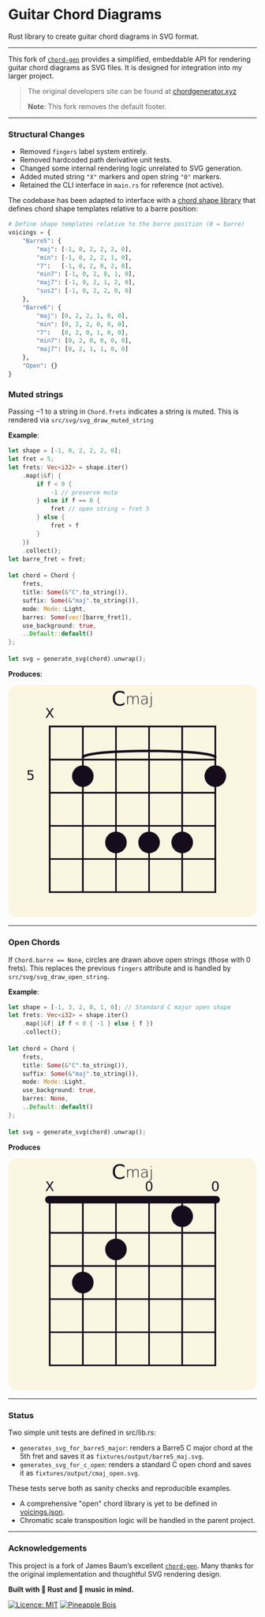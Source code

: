 # Guitar Chord Diagrams

Rust library to create guitar chord diagrams in SVG format.

----

This fork of [`chord-gen`](https://github.com/whostolemyhat/chord-gen/tree/main) provides a simplified, embeddable API for rendering guitar chord diagrams as SVG files. It is designed for integration into my larger project.

> The original developers site can be found at [chordgenerator.xyz](https://chordgenerator.xyz)
> 
> **Note**: This fork removes the default footer.


----

### Structural Changes

- Removed `fingers` label system entirely.
- Removed hardcoded path derivative unit tests.
- Changed some internal rendering logic unrelated to SVG generation.
- Added muted string `"X"` markers and open string `"0"` markers.
- Retained the CLI interface in `main.rs` for reference (not active).

The codebase has been adapted to interface with a [chord shape library](assets/voicings.json) that defines chord shape templates relative to a barre position:

```python
# Define shape templates relative to the barre position (0 = barre)
voicings = {
    "Barre5": {
        "maj": [-1, 0, 2, 2, 2, 0],
        "min": [-1, 0, 2, 2, 1, 0],
        "7":   [-1, 0, 2, 0, 2, 0],
        "min7": [-1, 0, 2, 0, 1, 0],
        "maj7": [-1, 0, 2, 1, 2, 0],
        "sus2": [-1, 0, 2, 2, 0, 0]
    },
    "Barre6": {
        "maj": [0, 2, 2, 1, 0, 0],
        "min": [0, 2, 2, 0, 0, 0],
        "7":   [0, 2, 0, 1, 0, 0],
        "min7": [0, 2, 0, 0, 0, 0],
        "maj7": [0, 2, 1, 1, 0, 0]
    },
    "Open": {}
}
```

### Muted strings

Passing $-1$ to a string in `Chord.frets` indicates a string is muted. This is rendered via `src/svg/svg_draw_muted_string`

**Example**:

```rust
let shape = [-1, 0, 2, 2, 2, 0];
let fret = 5;
let frets: Vec<i32> = shape.iter()
    .map(|&f| {
        if f < 0 {
            -1 // preserve mute
        } else if f == 0 {
            fret // open string → fret 5
        } else {
            fret + f
        }
    })
    .collect();
let barre_fret = fret;

let chord = Chord {
    frets,
    title: Some(&"C".to_string()),
    suffix: Some(&"maj".to_string()),
    mode: Mode::Light,
    barres: Some(vec![barre_fret]),
    use_background: true,
    ..Default::default()
};

let svg = generate_svg(chord).unwrap();
```

**Produces**:

![img](assets/barre5_maj.svg)

----

### Open Chords 

If `Chord.barre == None`, circles are drawn above open strings (those with 0 frets). This replaces the previous `fingers` attribute and is handled by `src/svg/svg_draw_open_string`.

**Example**:

```rust
let shape = [-1, 3, 2, 0, 1, 0]; // Standard C major open shape
let frets: Vec<i32> = shape.iter()
    .map(|&f| if f < 0 { -1 } else { f })
    .collect();

let chord = Chord {
    frets,
    title: Some(&"C".to_string()),
    suffix: Some(&"maj".to_string()),
    mode: Mode::Light,
    use_background: true,
    barres: None,
    ..Default::default()
};

let svg = generate_svg(chord).unwrap();
```

**Produces**

![img](assets/cmaj_open.svg)

----

### Status

Two simple unit tests are defined in src/lib.rs:
- `generates_svg_for_barre5_major`: renders a Barre5 C major chord at the 5th fret and saves it as `fixtures/output/barre5_maj.svg`.
- `generates_svg_for_c_open`: renders a standard C open chord and saves it as `fixtures/output/cmaj_open.svg`.

These tests serve both as sanity checks and reproducible examples.

- A comprehensive "open" chord library is yet to be defined in [voicings.json](assets/voicings.json).
- Chromatic scale transposition logic will be handled in the parent project.

----

### Acknowledgements

This project is a fork of James Baum’s excellent [`chord-gen`](https://github.com/whostolemyhat/chord-gen/tree/main). Many thanks for the original implementation and thoughtful SVG rendering design.

**Built with 🦀 Rust and 🎸 music in mind.**

[![Licence: MIT](https://img.shields.io/badge/Licence-MIT-yellow.svg)](LICENSE.md) [![Pineapple Bois](https://img.shields.io/badge/Website-Pineapple_Bois-5087B2.svg?style=flat&logo=telegram)](https://pineapple-bois.github.io)
